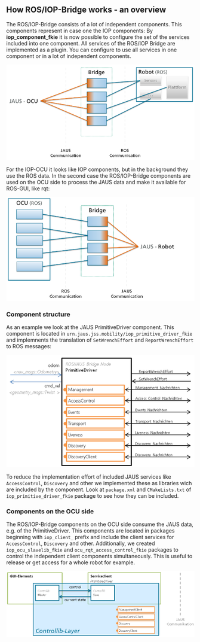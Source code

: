 ## How ROS/IOP-Bridge works - an overview

The ROS/IOP-Bridge consists of a lot of independent components. This components represent in case one the IOP components:
By **iop_component_fkie** it is now possible to configure the set of the services included into one component. All services of the ROS/IOP Bridge are implemented as a plugin. You can configure to use all services in one component or in a lot of independent components.

![](images/iop-bridge-case1.png)

For the IOP-OCU it looks like IOP components, but in the background they use the ROS data.
In the second case the ROS/IOP-Bridge components are used on the OCU side to process the JAUS data and make it available for ROS-GUI, like rqt:

![](images/iop-bridge-case2.png)

### Component structure
As an example we look at the JAUS PrimitiveDriver component. This component is located in `urn.jaus.jss.mobility/iop_primitive_driver_fkie` and implemnents the translation of `SetWrenchEffort` and `ReportWrenchEffort` to ROS messages:

![](images/iop-bridge-component.png)

To reduce the implementation effort of included JAUS services like `AccessControl`, `Discovery` and other we implemented these as libraries wich are included by the component. Look at `package.xml` and `CMakeLists.txt` of `iop_primitive_driver_fkie` package to see how they can be included.

### Components on the OCU side
The ROS/IOP-Bridge components on the OCU side consume the JAUS data, e.g. of the PrimitiveDriver. This components are located in packages beginning with `iop_client_` prefix and include the client services for `AccessControl`, `Discovery` and other. Additionally, we created `iop_ocu_slavelib_fkie` and `ocu_rqt_access_control_fkie` packages to control the independent client components simultaneously. This is useful to release or get access for a whole robot for example.

![](images/iop-bridge-controllib-layer.png)
